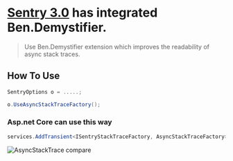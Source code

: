 # [Sentry 3.0](https://github.com/getsentry/sentry-dotnet/blob/main/CHANGELOG.md#300-beta0) has integrated Ben.Demystifier.

> Use Ben.Demystifier extension which improves the readability of async stack traces.

## How To Use

``` C#
SentryOptions o = .....;

o.UseAsyncStackTraceFactory();
```

### Asp.net Core can use this way 

``` C#
services.AddTransient<ISentryStackTraceFactory, AsyncStackTraceFactory>();
```

![AsyncStackTrace compare](https://user-images.githubusercontent.com/3982826/46778807-edc0ae80-cd47-11e8-976c-ccb096cd1bdd.png)
